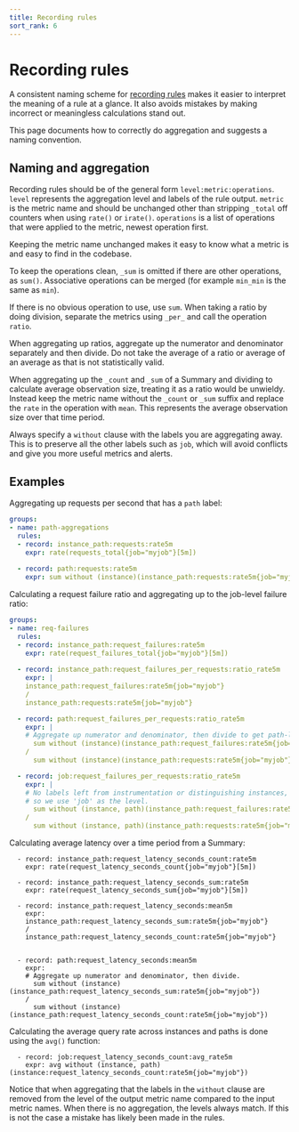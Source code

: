 ```yaml
---
title: Recording rules
sort_rank: 6
---
```


# Recording rules

A consistent naming scheme for [recording rules](/docs/querying/rules/) makes it
easier to interpret the meaning of a rule at a glance. It also avoids mistakes by 
making incorrect or meaningless calculations stand out. 

This page documents how to correctly do aggregation and suggests a naming
convention.

## Naming and aggregation

Recording rules should be of the general form `level:metric:operations`.
`level` represents the aggregation level and labels of the rule output.
`metric` is the metric name and should be unchanged other than stripping
`_total` off counters when using `rate()` or `irate()`. `operations` is a list
of operations that were applied to the metric, newest operation first.

Keeping the metric name unchanged makes it easy to know what a metric is and
easy to find in the codebase. 

To keep the operations clean, `_sum` is omitted if there are other operations,
as `sum()`. Associative operations can be merged (for example `min_min` is the
same as `min`).

If there is no obvious operation to use, use `sum`.  When taking a ratio by
doing division, separate the metrics using `_per_` and call the operation
`ratio`. 

When aggregating up ratios, aggregate up the numerator and denominator
separately and then divide. Do not take the average of a ratio or average of an
average as that is not statistically valid.

When aggregating up the `_count` and `_sum` of a Summary and dividing to
calculate average observation size, treating it as a ratio would be unwieldy.
Instead keep the metric name without the `_count` or `_sum` suffix and replace
the `rate` in the operation with `mean`. This represents the average
observation size over that time period.

Always specify a `without` clause with the labels you are aggregating away.
This is to preserve all the other labels such as `job`, which will avoid
conflicts and give you more useful metrics and alerts.

## Examples

Aggregating up requests per second that has a `path` label:

```yaml
groups:
- name: path-aggregations
  rules:
  - record: instance_path:requests:rate5m
    expr: rate(requests_total{job="myjob"}[5m])
  
  - record: path:requests:rate5m
    expr: sum without (instance)(instance_path:requests:rate5m{job="myjob"}) 
```

Calculating a request failure ratio and aggregating up to the job-level failure ratio:

```yaml
groups:
- name: req-failures
  rules:
  - record: instance_path:request_failures:rate5m
    expr: rate(request_failures_total{job="myjob"}[5m])
    
  - record: instance_path:request_failures_per_requests:ratio_rate5m
    expr: |
    instance_path:request_failures:rate5m{job="myjob"}
    /
    instance_path:requests:rate5m{job="myjob"}

  - record: path:request_failures_per_requests:ratio_rate5m
    expr: |
    # Aggregate up numerator and denominator, then divide to get path-level ratio.
      sum without (instance)(instance_path:request_failures:rate5m{job="myjob"})
    /
      sum without (instance)(instance_path:requests:rate5m{job="myjob"})

  - record: job:request_failures_per_requests:ratio_rate5m
    expr: |
    # No labels left from instrumentation or distinguishing instances,
    # so we use 'job' as the level.
      sum without (instance, path)(instance_path:request_failures:rate5m{job="myjob"})
    /
      sum without (instance, path)(instance_path:requests:rate5m{job="myjob"})
```


Calculating average latency over a time period from a Summary:

```
  - record: instance_path:request_latency_seconds_count:rate5m
    expr: rate(request_latency_seconds_count{job="myjob"}[5m])

  - record: instance_path:request_latency_seconds_sum:rate5m
    expr: rate(request_latency_seconds_sum{job="myjob"}[5m])

  - record: instance_path:request_latency_seconds:mean5m
    expr:
    instance_path:request_latency_seconds_sum:rate5m{job="myjob"}
    /
    instance_path:request_latency_seconds_count:rate5m{job="myjob"}


  - record: path:request_latency_seconds:mean5m
    expr:
    # Aggregate up numerator and denominator, then divide.    
      sum without (instance)(instance_path:request_latency_seconds_sum:rate5m{job="myjob"})
    /
      sum without (instance)(instance_path:request_latency_seconds_count:rate5m{job="myjob"})
```

Calculating the average query rate across instances and paths is done using the
`avg()` function:

```
  - record: job:request_latency_seconds_count:avg_rate5m
    expr: avg without (instance, path)(instance:request_latency_seconds_count:rate5m{job="myjob"})
```

Notice that when aggregating that the labels in the `without` clause are removed
from the level of the output metric name compared to the input metric names.
When there is no aggregation, the levels always match. If this is not the case
a mistake has likely been made in the rules.